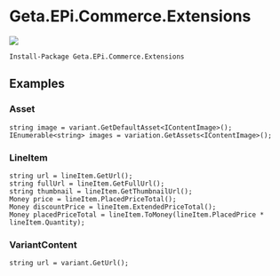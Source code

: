 # Geta.EPi.Commerce.Extensions

![](http://tc.geta.no/app/rest/builds/buildType:(id:TeamFrederik_EPiCommerceExtensions_ExtensionsDebug)/statusIcon)

```
Install-Package Geta.EPi.Commerce.Extensions
```

## Examples

### Asset

```
string image = variant.GetDefaultAsset<IContentImage>();
IEnumerable<string> images = variation.GetAssets<IContentImage>();
```

### LineItem

```
string url = lineItem.GetUrl();
string fullUrl = lineItem.GetFullUrl();
string thumbnail = lineItem.GetThumbnailUrl();
Money price = lineItem.PlacedPriceTotal();
Money discountPrice = lineItem.ExtendedPriceTotal();
Money placedPriceTotal = lineItem.ToMoney(lineItem.PlacedPrice * lineItem.Quantity);
```

### VariantContent

```
string url = variant.GetUrl();
```
